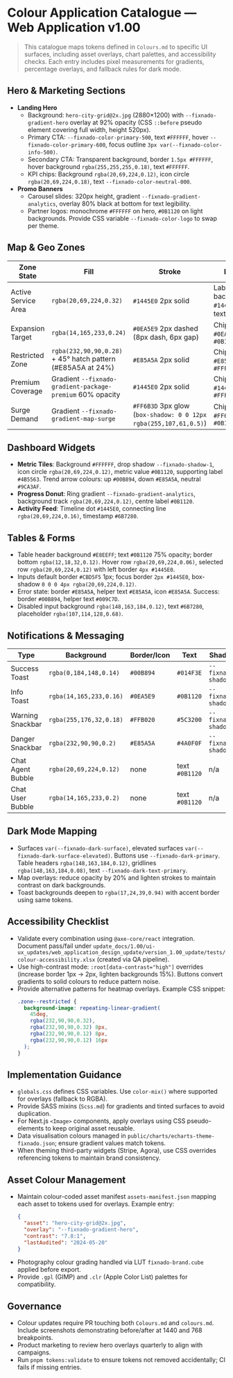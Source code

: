 # Colour Application Catalogue — Web Application v1.00

> This catalogue maps tokens defined in `Colours.md` to specific UI surfaces, including asset overlays, chart palettes, and accessibility checks. Each entry includes pixel measurements for gradients, percentage overlays, and fallback rules for dark mode.

## Hero & Marketing Sections
- **Landing Hero**
  - Background: `hero-city-grid@2x.jpg` (2880×1200) with `--fixnado-gradient-hero` overlay at 92% opacity (CSS `::before` pseudo element covering full width, height 520px).
  - Primary CTA: `--fixnado-color-primary-500`, text `#FFFFFF`, hover `--fixnado-color-primary-600`, focus outline `3px var(--fixnado-color-info-500)`.
  - Secondary CTA: Transparent background, border `1.5px #FFFFFF`, hover background `rgba(255,255,255,0.18)`, text `#FFFFFF`.
  - KPI chips: Background `rgba(20,69,224,0.12)`, icon circle `rgba(20,69,224,0.18)`, text `--fixnado-color-neutral-000`.
- **Promo Banners**
  - Carousel slides: 320px height, gradient `--fixnado-gradient-analytics`, overlay 80% black at bottom for text legibility.
  - Partner logos: monochrome `#FFFFFF` on hero, `#0B1120` on light backgrounds. Provide CSS variable `--fixnado-color-logo` to swap per theme.

## Map & Geo Zones
| Zone State | Fill | Stroke | Label | Tooltip |
| --- | --- | --- | --- | --- |
| Active Service Area | `rgba(20,69,224,0.32)` | `#1445E0` 2px solid | Label chip background `#1445E0`, text `#FFFFFF` | Tooltip header `#1445E0`, body `#0B1120` |
| Expansion Target | `rgba(14,165,233,0.24)` | `#0EA5E9` 2px dashed (8px dash, 6px gap) | Chip `#0EA5E9` text `#0B1120` | Tooltip accent line `#0EA5E9` |
| Restricted Zone | `rgba(232,90,90,0.28)` + 45° hatch pattern (#E85A5A at 24%) | `#E85A5A` 2px solid | Chip `#E85A5A` text `#FFFFFF` | Tooltip background `rgba(232,90,90,0.12)` |
| Premium Coverage | Gradient `--fixnado-gradient-package-premium` 60% opacity | `#1445E0` 2px solid | Chip `#1445E0` text `#FFFFFF` | Tooltip badge `#1445E0` |
| Surge Demand | Gradient `--fixnado-gradient-map-surge` | `#FF6B3D` 3px glow (`box-shadow: 0 0 12px rgba(255,107,61,0.5)`) | Chip `#FF6B3D` text `#0B1120` | Tooltip highlight `#FF6B3D` |

## Dashboard Widgets
- **Metric Tiles**: Background `#FFFFFF`, drop shadow `--fixnado-shadow-1`, icon circle `rgba(20,69,224,0.12)`, metric value `#0B1120`, supporting label `#4B5563`. Trend arrow colours: up `#00B894`, down `#E85A5A`, neutral `#9CA3AF`.
- **Progress Donut**: Ring gradient `--fixnado-gradient-analytics`, background track `rgba(20,69,224,0.12)`, centre label `#0B1120`.
- **Activity Feed**: Timeline dot `#1445E0`, connecting line `rgba(20,69,224,0.16)`, timestamp `#6B7280`.

## Tables & Forms
- Table header background `#E8EEFF`; text `#0B1120` 75% opacity; border bottom `rgba(12,18,32,0.12)`. Hover row `rgba(20,69,224,0.06)`, selected row `rgba(20,69,224,0.12)` with left border `4px #1445E0`.
- Inputs default border `#CBD5F5` 1px; focus border `2px #1445E0`, box-shadow `0 0 0 4px rgba(20,69,224,0.12)`.
- Error state: border `#E85A5A`, helper text `#E85A5A`, icon `#E85A5A`. Success: border `#00B894`, helper text `#009C7D`.
- Disabled input background `rgba(148,163,184,0.12)`, text `#6B7280`, placeholder `rgba(107,114,128,0.68)`.

## Notifications & Messaging
| Type | Background | Border/Icon | Text | Shadow |
| --- | --- | --- | --- | --- |
| Success Toast | `rgba(0,184,148,0.14)` | `#00B894` | `#014F3E` | `--fixnado-shadow-2` |
| Info Toast | `rgba(14,165,233,0.16)` | `#0EA5E9` | `#0B1120` | `--fixnado-shadow-2` |
| Warning Snackbar | `rgba(255,176,32,0.18)` | `#FFB020` | `#5C3200` | `--fixnado-shadow-2` |
| Danger Snackbar | `rgba(232,90,90,0.2)` | `#E85A5A` | `#4A0F0F` | `--fixnado-shadow-3` |
| Chat Agent Bubble | `rgba(20,69,224,0.12)` | none | text `#0B1120` | n/a |
| Chat User Bubble | `rgba(14,165,233,0.2)` | none | text `#0B1120` | n/a |

## Dark Mode Mapping
- Surfaces `var(--fixnado-dark-surface)`, elevated surfaces `var(--fixnado-dark-surface-elevated)`. Buttons use `--fixnado-dark-primary`. Table headers `rgba(148,163,184,0.12)`, gridlines `rgba(148,163,184,0.08)`, text `--fixnado-dark-text-primary`.
- Map overlays: reduce opacity by 20% and lighten strokes to maintain contrast on dark backgrounds.
- Toast backgrounds deepen to `rgba(17,24,39,0.94)` with accent border using same tokens.

## Accessibility Checklist
- Validate every combination using `@axe-core/react` integration. Document pass/fail under `update_docs/1.00/ui-ux_updates/web_application_design_update/version_1.00_update/tests/colour-accessibility.xlsx` (created via QA pipeline).
- Use high-contrast mode: `:root[data-contrast="high"]` overrides (increase border 1px -> 2px, lighten backgrounds 15%). Buttons convert gradients to solid colours to reduce pattern noise.
- Provide alternative patterns for heatmap overlays. Example CSS snippet:
  ```css
  .zone--restricted {
    background-image: repeating-linear-gradient(
      45deg,
      rgba(232,90,90,0.32),
      rgba(232,90,90,0.32) 8px,
      rgba(232,90,90,0.12) 8px,
      rgba(232,90,90,0.12) 16px
    );
  }
  ```

## Implementation Guidance
- `globals.css` defines CSS variables. Use `color-mix()` where supported for overlays (fallback to RGBA).
- Provide SASS mixins (`Scss.md`) for gradients and tinted surfaces to avoid duplication.
- For Next.js `<Image>` components, apply overlays using CSS pseudo-elements to keep original asset reusable.
- Data visualisation colours managed in `public/charts/echarts-theme-fixnado.json`; ensure gradient values match tokens.
- When theming third-party widgets (Stripe, Agora), use CSS overrides referencing tokens to maintain brand consistency.

## Asset Colour Management
- Maintain colour-coded asset manifest `assets-manifest.json` mapping each asset to tokens used for overlays. Example entry:
  ```json
  {
    "asset": "hero-city-grid@2x.jpg",
    "overlay": "--fixnado-gradient-hero",
    "contrast": "7.8:1",
    "lastAudited": "2024-05-20"
  }
  ```
- Photography colour grading handled via LUT `fixnado-brand.cube` applied before export.
- Provide `.gpl` (GIMP) and `.clr` (Apple Color List) palettes for compatibility.

## Governance
- Colour updates require PR touching both `Colours.md` and `colours.md`. Include screenshots demonstrating before/after at 1440 and 768 breakpoints.
- Product marketing to review hero overlays quarterly to align with campaigns.
- Run `pnpm tokens:validate` to ensure tokens not removed accidentally; CI fails if missing entries.
